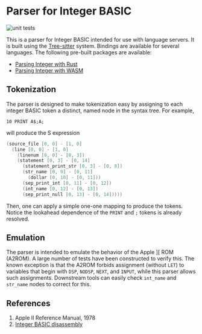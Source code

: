 Parser for Integer BASIC
==========================

![unit tests](https://github.com/dfgordon/tree-sitter-integerbasic/actions/workflows/node.js.yml/badge.svg)

This is a parser for Integer BASIC intended for use with language servers.  It is built using the [Tree-sitter](https://tree-sitter.github.io/tree-sitter/) system.  Bindings are available for several languages.  The following pre-built packages are available:

* [Parsing Integer with Rust](https://crates.io/crates/tree-sitter-integerbasic)
* [Parsing Integer with WASM](https://github.com/dfgordon/tree-sitter-integerbasic/releases)

Tokenization
-----------------

The parser is designed to make tokenization easy by assigning to each integer BASIC token a distinct, named node in the syntax tree.  For example,
```bas
10 PRINT A$;A;
```
will produce the S expression
```s
(source_file [0, 0] - [1, 0]
  (line [0, 0] - [1, 0]
    (linenum [0, 0] - [0, 3])
    (statement [0, 3] - [0, 14]
      (statement_print_str [0, 3] - [0, 8])
      (str_name [0, 9] - [0, 11]
        (dollar [0, 10] - [0, 11]))
      (sep_print_int [0, 11] - [0, 12])
      (int_name [0, 12] - [0, 13])
      (sep_print_null [0, 13] - [0, 14]))))
```
Then, one can apply a simple one-one mapping to produce the tokens.  Notice the lookahead dependence of the `PRINT` and `;` tokens is already resolved.

Emulation
---------------

The parser is intended to emulate the behavior of the Apple ][ ROM (A2ROM).  A large number of tests have been constructed to verify this.  The known exception is that the A2ROM forbids assignment (without `LET`) to variables that begin with `DSP`, `NODSP`, `NEXT`, and `INPUT`, while this parser allows such assignments.  Downstream tools can easily check `int_name` and `str_name` nodes to correct for this.

References
-----------

1. Apple II Reference Manual, 1978
2. [Integer BASIC disassembly](https://www.callapple.org/docs/ap2/special/integerbasic.pdf)